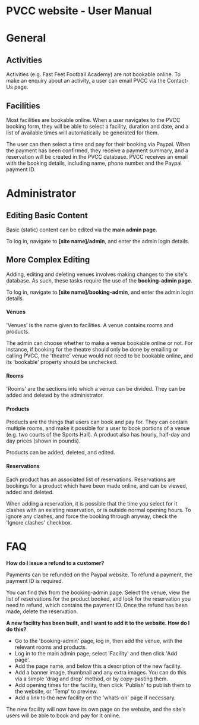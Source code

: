 # PVCC website - User Manual
# General
## Activities
Activities (e.g. Fast Feet Football Academy) are not bookable online. 
To make an enquiry about an activity, a user can email PVCC via the 
Contact-Us page.

## Facilities
Most facilities are bookable online. When a user navigates to the PVCC booking form, they
will be able to select a facility, duration and date, and a list of available times will 
automatically be generated for them.

The user can then select a time and pay for their booking via Paypal. When the payment has been confirmed, 
they receive a payment summary, and a reservation will be created in the PVCC database. PVCC receives an email with the booking details, including name, phone number and the Paypal payment ID.

# Administrator
## Editing Basic Content
Basic (static) content can be edited via the **main admin page**.

To log in, navigate to **[site name]/admin**, and enter the admin login details.

## More Complex Editing
Adding, editing and deleting venues involves making changes to the site's database. As such, these tasks require the use
of the **booking-admin page**.

To log in, navigate to **[site name]/booking-admin**, and enter the admin login details.

#### Venues
'Venues' is the name given to facilities. A venue contains rooms and products.

The admin can choose whether to make a venue bookable online or not. For instance, if booking for the theatre should
only be done by emailing or calling PVCC, the 'theatre' venue would not need to be bookable online, and its 'bookable' property should be unchecked.

#### Rooms
'Rooms' are the sections into which a venue can be divided. They can be added and deleted by the administrator.

#### Products
Products are the things that users can book and pay for. They can contain multiple rooms, and make it possible for a user to book portions of a venue (e.g. two courts of the Sports Hall). A product also has hourly, half-day and day prices (shown in pounds).

Products can be added, deleted, and edited.

#### Reservations
Each product has an associated list of reservations. Reservations are bookings for a product which have been made online, and can be viewed, added and deleted.

When adding a reservation, it is possible that the time you select for it clashes with an existing reservation, or is outside normal opening hours. To ignore any clashes, and force the booking through anyway, check the 'Ignore clashes' checkbox.

# FAQ
**How do I issue a refund to a customer?**

Payments can be refunded on the Paypal website. To refund a payment, the payment ID is required. 

You can find this from the booking-admin page. Select the venue, view the list of reservations for the product booked, and look for the reservation you need to refund, which contains the payment ID. Once the refund has been made, delete the reservation.

**A new facility has been built, and I want to add it to the website. How do I do this?**
- Go to the 'booking-admin' page, log in, then add the venue, with the relevant rooms and products.
- Log in to the main admin page, select 'Facility' and then click 'Add page'.
- Add the page name, and below this a description of the new facility.
- Add a banner image, thumbnail and any extra images. You can do this via a simple 'drag and drop' method, or by copy-pasting them.
- Add opening times for the facility, then click 'Publish' to publish them to the website, or 'Temp' to preview.
- Add a link to the new facility on the 'whats-on' page if necessary.

The new facility will now have its own page on the website, and the site's users will be able to book and pay for it online.
